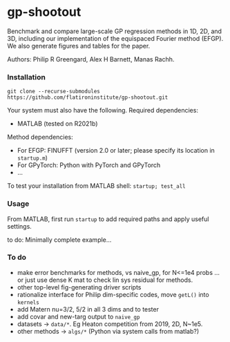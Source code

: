 # gp-shootout

Benchmark and compare large-scale GP regression methods in 1D, 2D, and 3D,
including our implementation of the equispaced Fourier method (EFGP).
We also generate figures and tables for the paper.

Authors: Philip R Greengard, Alex H Barnett, Manas Rachh.


### Installation

`git clone --recurse-submodules https://github.com/flatironinstitute/gp-shootout.git`

Your system must also have the following.
Required dependencies:

* MATLAB (tested on R2021b)

Method dependencies:

* For EFGP: FINUFFT (version 2.0 or later; please specify its location in `startup.m`)
* For GPyTorch: Python with PyTorch and GPyTorch
* ...

To test your installation from MATLAB shell: `startup; test_all`


### Usage

From MATLAB, first run `startup` to add required paths and apply useful settings.

to do: Minimally complete example...


### To do

* make error benchmarks for methods, vs naive_gp, for N<=1e4 probs
   ... or just use dense K mat to check lin sys residual for methods.
* other top-level fig-generating driver scripts
* rationalize interface for Philip dim-specific codes, move `getL()` into `kernels`
* add Matern nu=3/2, 5/2 in all 3 dims and to tester
* add covar and new-targ output to `naive_gp`
* datasets -> `data/*`.   Eg Heaton competition from 2019, 2D, N~1e5.
* other methods -> `algs/*` (Python via system calls from matlab?)

